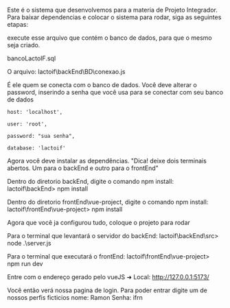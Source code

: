 Este é o sistema que desenvolvemos para a materia de Projeto Integrador.
Para baixar dependencias e colocar o sistema para rodar, siga as seguintes etapas:

execute esse arquivo que contém o banco de dados, para que o mesmo seja criado.

bancoLactoIF.sql


O arquivo:
lactoif\backEnd\BD\conexao.js

É ele quem se conecta com o banco de dados. Você deve alterar o password, inserindo a senha que você usa para se conectar com seu banco de dados

    host: 'localhost',
    
    user: 'root',
    
    password: "sua senha",
    
    database: 'lactoif'
    
 
Agora você deve instalar as dependências.
"Dica! deixe dois terminais abertos. Um para o backEnd e outro para o frontEnd"

Dentro do diretorio backEnd, digite o comando npm install:
lactoif\backEnd> npm install

Dentro do diretorio frontEnd\vue-project, digite o comando npm install:
lactoif\frontEnd\vue-project> npm install

Agora que você ja configurou tudo, coloque o projeto para rodar

Para o terminal que levantará o servidor do backEnd:
lactoif\backEnd\src> node .\server.js

Para o terminal que executará o frontEnd:
lactoif\frontEnd\vue-project> npm run dev

Entre com o endereço gerado pelo vueJS
  ➜  Local:   http://127.0.0.1:5173/
  
Você então verá nossa pagina de login. Para poder entrar digite um de nossos perfis ficticios
nome: Ramon 
Senha: ifrn

